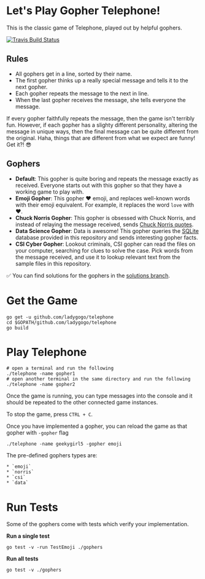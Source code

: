 # Let's Play Gopher Telephone!

This is the classic game of Telephone, played out by helpful gophers.

[![Travis Build Status](https://travis-ci.org/ladygogo/telephone.svg?branch=master)](https://travis-ci.org/ladygogo/telephone)

## Rules
* All gophers get in a line, sorted by their name.
* The first gopher thinks up a really special message and tells it to the next gopher.
* Each gopher repeats the message to the next in line.
* When the last gopher receives the message, she tells everyone the message.

If every gopher faithfully repeats the message, then the game isn't terribly fun. However, if each gopher has a slighty different personality, altering the message in unique ways, then the final message can be quite different from the original. Haha, things that are different from what we expect are funny! Get it?! 😎

## Gophers

* **Default**: This gopher is quite boring and repeats the message exactly as received. Everyone starts out with this gopher so that they have a working game to play with.
* **Emoji Gopher**: This gopher ❤️ emoji, and replaces well-known words with their emoji equivalent. For example, it replaces the word `love` with ❤️.
* **Chuck Norris Gopher**: This gopher is obsessed with Chuck Norris, and instead of relaying the message received, sends [Chuck Norris quotes](norris).
* **Data Science Gopher**: Data is awesome! This gopher queries the [SQLite](sqlite) database provided in this repository and sends interesting gopher facts.
* **CSI Cyber Gopher**: Lookout criminals, CSI gopher can read the files on your computer, searching for clues to solve the case. Pick words from the message received, and use it to lookup relevant text from the sample files in this repository.

[norris]: http://api.icndb.com/jokes/random
[sqlite]: https://github.com/mattn/go-sqlite3
[aciitext]: http://artii.herokuapp.com/make?text=gophers

✅ You can find solutions for the gophers in the [solutions branch](https://github.com/ladygogo/telephone/tree/solutions/gophers).

# Get the Game

```
go get -u github.com/ladygogo/telephone
cd $GOPATH/github.com/ladygogo/telephone
go build
```

# Play Telephone
```
# open a terminal and run the following
./telephone -name gopher1
# open another terminal in the same directory and run the following
./telephone -name gopher2
```

Once the game is running, you can type messages into the console and it should
be repeated to the other connected game instances.

To stop the game, press `CTRL + C`.

Once you have implemented a gopher, you can reload the game as that gopher with `-gopher` flag

```
./telephone -name geekygirl5 -gopher emoji
```

The pre-defined gophers types are:

    * `emoji`
    * `norris`
    * `csi`
    * `data`

# Run Tests

Some of the gophers come with tests which verify your implementation.

**Run a single test**
```
go test -v -run TestEmoji ./gophers
```

**Run all tests**
```
go test -v ./gophers
```
